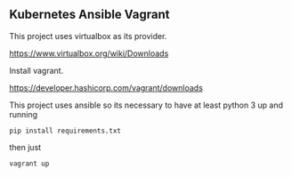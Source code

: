 ## Kubernetes Ansible Vagrant

This project uses virtualbox as its provider.

https://www.virtualbox.org/wiki/Downloads

Install vagrant.

https://developer.hashicorp.com/vagrant/downloads

This project uses ansible so its necessary to have at least python 3 up and running

```shell
pip install requirements.txt
```

then just 

```shell
vagrant up
```
